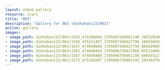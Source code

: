 ```yaml
---
layout: album_gallery
resource: stars
title: "063"
description: "Gallery for 063 (dikhahan123/063)"
active: gallery
images:
- image_path: dikhahan123/063/1555_475268094_1705897269961140_7825201009457502674_n.jpg
- image_path: dikhahan123/063/1556_475251457_1705897346627799_1665104502153931673_n.jpg
- image_path: dikhahan123/063/1557_474950604_1705897356627798_8692899840952869059_n.jpg
- image_path: dikhahan123/063/1565_474948454_1705896736627860_8552180850344445609_n.jpg
- image_path: dikhahan123/063/1567_474950460_1705896789961188_6465652273727372685_n.jpg
- image_path: dikhahan123/063/1573_475182897_1705896739961193_1033937929606555048_n.jpg
---
```

